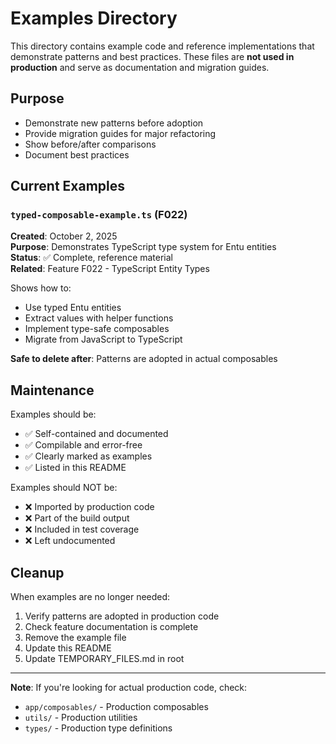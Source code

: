 # Examples Directory

This directory contains example code and reference implementations that demonstrate patterns and best practices. These files are **not used in production** and serve as documentation and migration guides.

## Purpose

- Demonstrate new patterns before adoption
- Provide migration guides for major refactoring
- Show before/after comparisons
- Document best practices

## Current Examples

### `typed-composable-example.ts` (F022)
**Created**: October 2, 2025  
**Purpose**: Demonstrates TypeScript type system for Entu entities  
**Status**: ✅ Complete, reference material  
**Related**: Feature F022 - TypeScript Entity Types  

Shows how to:
- Use typed Entu entities
- Extract values with helper functions
- Implement type-safe composables
- Migrate from JavaScript to TypeScript

**Safe to delete after**: Patterns are adopted in actual composables

## Maintenance

Examples should be:
- ✅ Self-contained and documented
- ✅ Compilable and error-free
- ✅ Clearly marked as examples
- ✅ Listed in this README

Examples should NOT be:
- ❌ Imported by production code
- ❌ Part of the build output
- ❌ Included in test coverage
- ❌ Left undocumented

## Cleanup

When examples are no longer needed:
1. Verify patterns are adopted in production code
2. Check feature documentation is complete
3. Remove the example file
4. Update this README
5. Update TEMPORARY_FILES.md in root

---

**Note**: If you're looking for actual production code, check:
- `app/composables/` - Production composables
- `utils/` - Production utilities
- `types/` - Production type definitions
